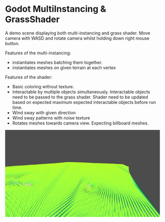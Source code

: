 # Godot MultiInstancing \& GrassShader

A demo scene displaying both multi-instancing and grass shader. Move camera with WASD and rotate camera whilst holding down right mouse button.


Features of the multi-instancing:

* instantiates meshes batching them together.
* instantiates meshes on given terrain at each vertex



Features of the shader:

* Basic coloring without texture.
* Interactable by multiple objects simultaneously. Interactable objects need to be passed to the grass shader. Shader need to be updated based on expected maximum expected interactable objects before run time.
* Wind sway with given direction
* Wind sway patterns with noise texture
* Rotates meshes towards camera view. Expecting billboard meshes.


<img src="./grassdemo.jpg">

